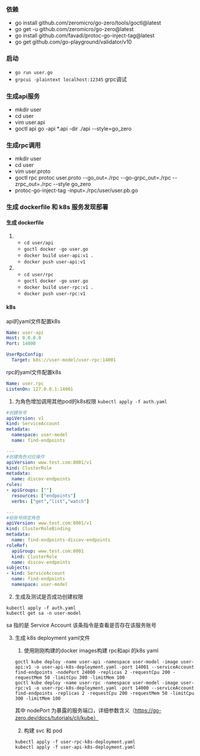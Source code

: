 ### 依赖
- go install github.com/zeromicro/go-zero/tools/goctl@latest
- go get -u github.com/zeromicro/go-zero@latest
- go install github.com/favadi/protoc-go-inject-tag@latest
- go get github.com/go-playground/validator/v10


### 启动
- `go run user.go`
- `grpcui -plaintext localhost:12345` grpc调试

### 生成api服务
- mkdir user
- cd user
- vim user.api
- goctl api go -api *.api -dir ./api --style=go_zero



### 生成rpc调用
- mkdir user
- cd user
- vim user.proto
- goctl rpc protoc user.proto --go_out=./rpc --go-grpc_out=./rpc --zrpc_out=./rpc --style go_zero
- protoc-go-inject-tag -input=./rpc/user/user.pb.go


### 生成 dockerfile 和 k8s 服务发现部署

#### 生成 dockerfile
1. 
   - `cd user/api`
   - `goctl docker -go user.go`
   - `docker build user-api:v1 .`
   - `docker push user-api:v1`


2. 
   - `cd user/rpc`
   - `goctl docker -go user.go`
   - `docker build user-rpc:v1 .`
   - `docker push user-rpc:v1`


   
#### k8s

api的yaml文件配置k8s
```yaml
Name: user-api
Host: 0.0.0.0
Port: 14000

UserRpcConfig:
  Target: k8s://user-model/user-rpc:14001
```
rpc的yaml文件配置k8s
```yaml
Name: user.rpc
ListenOn: 127.0.0.1:14001
```




1. 为角色增加调用其他pod的k8s权限
`kubectl apply -f auth.yaml`
````yaml
#创建账号
apiVersion: v1
kind: ServiceAccount
metadata:
  namespace: user-model
  name: find-endpoints

---
#创建角色对应操作
apiVersion: www.test.com:8001/v1
kind: ClusterRole
metadata:
  name: discov-endpoints
rules:
- apiGroups: [""]
  resources: ["endpoints"]
  verbs: ["get","list","watch"]

---
#给账号绑定角色
apiVersion: www.test.com:8001/v1
kind: ClusterRoleBinding
metadata:
  name: find-endpoints-discov-endpoints
roleRef:
  apiGroup: www.test.com:8001
  kind: ClusterRole
  name: discov-endpoints
subjects:
- kind: ServiceAccount
  name: find-endpoints
  namespace: user-model
````


2. 生成及测试是否成功创建权限
```shell
kubectl apply -f auth.yaml
kubectl get sa -n user-model
```
sa 指的是 Service Account 该条指令是查看是否存在该服务账号

3. 生成 k8s deployment yaml文件
   1. 使用刚刚构建的docker images构建 rpc和api 的k8s yaml
   ```shell
   goctl kube deploy -name user-api -namespace user-model -image user-api:v1 -o user-api-k8s-deployment.yaml -port 14001 --serviceAccount find-endpoints -nodePort 24000 -replicas 2 -requestCpu 200 -requestMem 50 -limitCpu 300 -limitMem 100
   goctl kube deploy -name user-rpc -namespace user-model -image user-rpc:v1 -o user-rpc-k8s-deployment.yaml -port 14000 --serviceAccount find-endpoints -replicas 2 -requestCpu 200 -requestMem 50 -limitCpu 300 -limitMem 100
   ```
   其中 nodePort 为暴露的服务端口，详细参数含义（https://go-zero.dev/docs/tutorials/cli/kube）

   2. 构建 svc 和 pod
   ```shell
   kubectl apply -f user-rpc-k8s-deployment.yaml
   kubectl apply -f user-api-k8s-deployment.yaml
   ```






